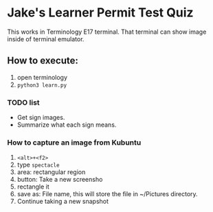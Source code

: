 # Jake's Learner Permit Test Quiz

This works in Terminology E17 terminal.
That terminal can show image inside of terminal emulator.

## How to execute:

1. open terminology 
2. `python3 learn.py`

### TODO list

- Get sign images.
- Summarize what each sign means.

### How to capture an image from Kubuntu

1. `<alt>+<f2>`
2. type `spectacle`
3. area:  rectangular region
4. button:  Take a new screensho
5. rectangle it
6. save as: File name,  this will store the file in ~/Pictures directory.
7. Continue taking a new snapshot

